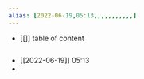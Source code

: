 ```yaml
---
alias: [2022-06-19,05:13,,,,,,,,,,,]
---
```

- [[]]
table of content
```toc
```

- [[2022-06-19]] 05:13
- 